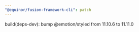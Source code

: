 ```yaml
---
"@equinor/fusion-framework-cli": patch
---
```


build(deps-dev): bump @emotion/styled from 11.10.6 to 11.11.0

